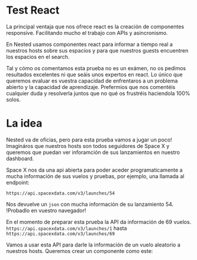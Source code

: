 # Test React

La principal ventaja que nos ofrece react es la creación de componentes responsive. Facilitando mucho el trabajo con APIs y asincronismo.

En Nested usamos componentes react para informar a tiempo real a nuestros hosts sobre sus espacios y para que nuestros guests encuentren los espacios en el search.

Tal y cómo os comentamos esta prueba no es un exámen, no os pedimos resultados excelentes ni que seáis unos expertos en react. Lo único que queremos evaluar es vuestra capacidad de enfrentaros a un problema abierto y la capacidad de aprendizaje. Prefermios que nos comentéis cualquier duda y resolverla juntos que no qué os frustréis haciendola 100% solos.

# La idea

Nested va de oficias, pero para esta prueba vamos a jugar un poco! Imagináros que nuestros hosts son todos seguidores de Space X y queremos que puedan ver inforamción de sus lanzamientos en nuestro dashboard.

Space X nos da una api abierta para poder aceder programaticamente a mucha información de sus vuelos y pruebas, por ejemplo, una llamada al endpoint: 

`https://api.spacexdata.com/v3/launches/54`

Nos devuelve un `json` con mucha información de su lanzamiento 54. !Probadlo en vuestro navegador!

En el momento de preparar esta prueba la API da información de 69 vuelos. `https://api.spacexdata.com/v3/launches/1` hasta `https://api.spacexdata.com/v3/launches/69`

Vamos a usar esta API para darle la información de un vuelo aleatorio a nuestros hosts. Queremos crear un componente como este: 



